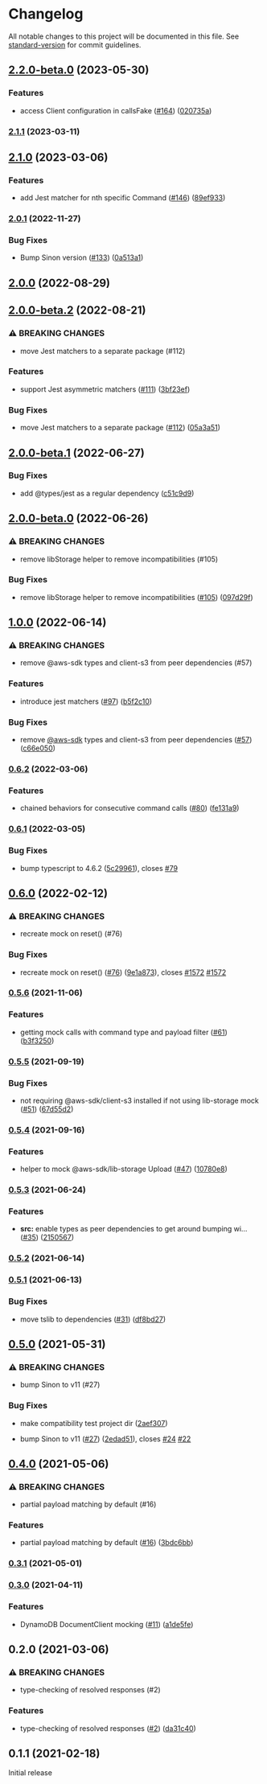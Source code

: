 # Changelog

All notable changes to this project will be documented in this file. See [standard-version](https://github.com/conventional-changelog/standard-version) for commit guidelines.

## [2.2.0-beta.0](https://github.com/m-radzikowski/aws-sdk-client-mock/compare/v2.1.1...v2.2.0-beta.0) (2023-05-30)


### Features

* access Client configuration in callsFake ([#164](https://github.com/m-radzikowski/aws-sdk-client-mock/issues/164)) ([020735a](https://github.com/m-radzikowski/aws-sdk-client-mock/commit/020735a205a18efaa7226049d64bf4e7bab9ecec))

### [2.1.1](https://github.com/m-radzikowski/aws-sdk-client-mock/compare/v2.1.0...v2.1.1) (2023-03-11)

## [2.1.0](https://github.com/m-radzikowski/aws-sdk-client-mock/compare/v2.0.1...v2.1.0) (2023-03-06)


### Features

* add Jest matcher for nth specific Command ([#146](https://github.com/m-radzikowski/aws-sdk-client-mock/issues/146)) ([89ef933](https://github.com/m-radzikowski/aws-sdk-client-mock/commit/89ef93388eae31c599aec626de7d074accf04484))

### [2.0.1](https://github.com/m-radzikowski/aws-sdk-client-mock/compare/v2.0.0...v2.0.1) (2022-11-27)


### Bug Fixes

* Bump Sinon version ([#133](https://github.com/m-radzikowski/aws-sdk-client-mock/issues/133)) ([0a513a1](https://github.com/m-radzikowski/aws-sdk-client-mock/commit/0a513a12dbb3ebd0a7f121fa272c000e45011d0b))

## [2.0.0](https://github.com/m-radzikowski/aws-sdk-client-mock/compare/v2.0.0-beta.2...v2.0.0) (2022-08-29)

## [2.0.0-beta.2](https://github.com/m-radzikowski/aws-sdk-client-mock/compare/v2.0.0-beta.1...v2.0.0-beta.2) (2022-08-21)


### ⚠ BREAKING CHANGES

* move Jest matchers to a separate package (#112)

### Features

* support Jest asymmetric matchers ([#111](https://github.com/m-radzikowski/aws-sdk-client-mock/issues/111)) ([3bf23ef](https://github.com/m-radzikowski/aws-sdk-client-mock/commit/3bf23eff752e8cc9814fa44b95ad809baafe8aac))


### Bug Fixes

* move Jest matchers to a separate package ([#112](https://github.com/m-radzikowski/aws-sdk-client-mock/issues/112)) ([05a3a51](https://github.com/m-radzikowski/aws-sdk-client-mock/commit/05a3a51046b7076deaabdff96d4ead62145e08de))

## [2.0.0-beta.1](https://github.com/m-radzikowski/aws-sdk-client-mock/compare/v2.0.0-beta.0...v2.0.0-beta.1) (2022-06-27)


### Bug Fixes

* add @types/jest as a regular dependency ([c51c9d9](https://github.com/m-radzikowski/aws-sdk-client-mock/commit/c51c9d903a0e55285b93947b38ef6f1b0e06331e))

## [2.0.0-beta.0](https://github.com/m-radzikowski/aws-sdk-client-mock/compare/v1.0.0...v2.0.0-beta.0) (2022-06-26)


### ⚠ BREAKING CHANGES

* remove libStorage helper to remove incompatibilities (#105)

### Bug Fixes

* remove libStorage helper to remove incompatibilities ([#105](https://github.com/m-radzikowski/aws-sdk-client-mock/issues/105)) ([097d29f](https://github.com/m-radzikowski/aws-sdk-client-mock/commit/097d29f1cbcd55f21ceb8a1718af3c7e55eb9a6f))

## [1.0.0](https://github.com/m-radzikowski/aws-sdk-client-mock/compare/v0.6.2...v1.0.0) (2022-06-14)


### ⚠ BREAKING CHANGES

* remove @aws-sdk types and client-s3 from peer dependencies (#57)

### Features

* introduce jest matchers ([#97](https://github.com/m-radzikowski/aws-sdk-client-mock/issues/97)) ([b5f2c10](https://github.com/m-radzikowski/aws-sdk-client-mock/commit/b5f2c100075ad0d30856ec611bed739812b4a872))


### Bug Fixes

* remove [@aws-sdk](https://github.com/aws-sdk) types and client-s3 from peer dependencies ([#57](https://github.com/m-radzikowski/aws-sdk-client-mock/issues/57)) ([c66e050](https://github.com/m-radzikowski/aws-sdk-client-mock/commit/c66e050ba87895120277af3b4739f761c1ed231a))

### [0.6.2](https://github.com/m-radzikowski/aws-sdk-client-mock/compare/v0.6.1...v0.6.2) (2022-03-06)


### Features

* chained behaviors for consecutive command calls ([#80](https://github.com/m-radzikowski/aws-sdk-client-mock/issues/80)) ([fe131a9](https://github.com/m-radzikowski/aws-sdk-client-mock/commit/fe131a92afedd653ad576d7ac415d24a1984d6c1))

### [0.6.1](https://github.com/m-radzikowski/aws-sdk-client-mock/compare/v0.6.0...v0.6.1) (2022-03-05)


### Bug Fixes

* bump typescript to 4.6.2 ([5c29961](https://github.com/m-radzikowski/aws-sdk-client-mock/commit/5c29961e2c0e93e23d0cac705aad8cbcb8ec406d)), closes [#79](https://github.com/m-radzikowski/aws-sdk-client-mock/issues/79)

## [0.6.0](https://github.com/m-radzikowski/aws-sdk-client-mock/compare/v0.5.6...v0.6.0) (2022-02-12)


### ⚠ BREAKING CHANGES

* recreate mock on reset() (#76)

### Bug Fixes

* recreate mock on reset() ([#76](https://github.com/m-radzikowski/aws-sdk-client-mock/issues/76)) ([9e1a873](https://github.com/m-radzikowski/aws-sdk-client-mock/commit/9e1a873e0dbd2c969a7f164d9dca4ebf50a5db51)), closes [#1572](https://github.com/m-radzikowski/aws-sdk-client-mock/issues/1572) [#1572](https://github.com/m-radzikowski/aws-sdk-client-mock/issues/1572)

### [0.5.6](https://github.com/m-radzikowski/aws-sdk-client-mock/compare/v0.5.5...v0.5.6) (2021-11-06)


### Features

* getting mock calls with command type and payload filter ([#61](https://github.com/m-radzikowski/aws-sdk-client-mock/issues/61)) ([b3f3250](https://github.com/m-radzikowski/aws-sdk-client-mock/commit/b3f32507162e7e0054e40807c9119faf5266f969))

### [0.5.5](https://github.com/m-radzikowski/aws-sdk-client-mock/compare/v0.5.4...v0.5.5) (2021-09-19)


### Bug Fixes

* not requiring @aws-sdk/client-s3 installed if not using lib-storage mock ([#51](https://github.com/m-radzikowski/aws-sdk-client-mock/issues/51)) ([67d55d2](https://github.com/m-radzikowski/aws-sdk-client-mock/commit/67d55d2bd83c89d61d609a2eb30978a028b89b50))

### [0.5.4](https://github.com/m-radzikowski/aws-sdk-client-mock/compare/v0.5.3...v0.5.4) (2021-09-16)


### Features

* helper to mock @aws-sdk/lib-storage Upload ([#47](https://github.com/m-radzikowski/aws-sdk-client-mock/issues/47)) ([10780e8](https://github.com/m-radzikowski/aws-sdk-client-mock/commit/10780e821be9d6ef497579beb02f96ba222f6e62))

### [0.5.3](https://github.com/m-radzikowski/aws-sdk-client-mock/compare/v0.5.2...v0.5.3) (2021-06-24)


### Features

* **src:** enable types as peer dependencies to get around bumping wi… ([#35](https://github.com/m-radzikowski/aws-sdk-client-mock/issues/35)) ([2150567](https://github.com/m-radzikowski/aws-sdk-client-mock/commit/215056733f44cfca19242a4456fcaa6d188abf6d))

### [0.5.2](https://github.com/m-radzikowski/aws-sdk-client-mock/compare/v0.5.1...v0.5.2) (2021-06-14)

### [0.5.1](https://github.com/m-radzikowski/aws-sdk-client-mock/compare/v0.5.0...v0.5.1) (2021-06-13)


### Bug Fixes

* move tslib to dependencies ([#31](https://github.com/m-radzikowski/aws-sdk-client-mock/issues/31)) ([df8bd27](https://github.com/m-radzikowski/aws-sdk-client-mock/commit/df8bd2743e4da1ad97935fede5c930d0db59bcc9))

## [0.5.0](https://github.com/m-radzikowski/aws-sdk-client-mock/compare/v0.4.0...v0.5.0) (2021-05-31)


### ⚠ BREAKING CHANGES

* bump Sinon to v11 (#27)

### Bug Fixes

* make compatibility test project dir ([2aef307](https://github.com/m-radzikowski/aws-sdk-client-mock/commit/2aef3077089ab39d6185cfdec6a13ecf139bdd11))


* bump Sinon to v11 ([#27](https://github.com/m-radzikowski/aws-sdk-client-mock/issues/27)) ([2edad51](https://github.com/m-radzikowski/aws-sdk-client-mock/commit/2edad513c4788ab137e1348c13e53ae0b891a68f)), closes [#24](https://github.com/m-radzikowski/aws-sdk-client-mock/issues/24) [#22](https://github.com/m-radzikowski/aws-sdk-client-mock/issues/22)

## [0.4.0](https://github.com/m-radzikowski/aws-sdk-client-mock/compare/v0.3.0...v0.4.0) (2021-05-06)


### ⚠ BREAKING CHANGES

* partial payload matching by default (#16)

### Features

* partial payload matching by default ([#16](https://github.com/m-radzikowski/aws-sdk-client-mock/issues/16)) ([3bdc6bb](https://github.com/m-radzikowski/aws-sdk-client-mock/commit/3bdc6bb3be4a3b2e95be7c7093c8cd5a5625d656))

### [0.3.1](https://github.com/m-radzikowski/aws-sdk-client-mock/compare/v0.3.0...v0.3.1) (2021-05-01)

### [0.3.0](https://github.com/m-radzikowski/aws-sdk-client-mock/compare/v0.2.0...v0.3.0) (2021-04-11)


### Features

* DynamoDB DocumentClient mocking ([#11](https://github.com/m-radzikowski/aws-sdk-client-mock/issues/11)) ([a1de5fe](https://github.com/m-radzikowski/aws-sdk-client-mock/commit/a1de5fefaae2d5bfe0a8dadb5a7468f0c4d56790))

## 0.2.0 (2021-03-06)


### ⚠ BREAKING CHANGES

* type-checking of resolved responses (#2)

### Features

* type-checking of resolved responses ([#2](https://github.com/m-radzikowski/aws-sdk-client-mock/issues/2)) ([da31c40](https://github.com/m-radzikowski/aws-sdk-client-mock/commit/da31c40329fd53c4b5d9debd34413662ddbdc26e))

## 0.1.1 (2021-02-18)

Initial release
